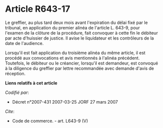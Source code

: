 # Article R643-17

Le greffier, au plus tard deux mois avant l'expiration du délai fixé par le tribunal, en application du premier alinéa de
l'article L. 643-9, pour l'examen de la clôture de la procédure, fait convoquer à cette fin le débiteur par acte d'huissier
de justice. Il avise le liquidateur et les contrôleurs de la date de l'audience.

Lorsqu'il est fait application du troisième alinéa du même article, il est procédé aux convocations et avis mentionnés à
l'alinéa précédent. Toutefois, le débiteur ou le créancier, lorsqu'il est demandeur, est convoqué à la diligence du greffier
par lettre recommandée avec demande d'avis de réception.

**Liens relatifs à cet article**

_Codifié par_:

  - Décret n°2007-431 2007-03-25 JORF 27 mars 2007

_Cite_:

  - Code de commerce. - art. L643-9 (V)
